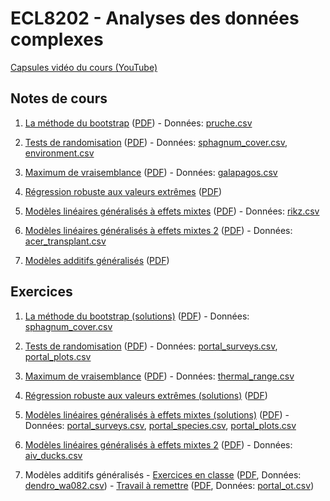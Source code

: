 # ECL8202 - Analyses des données complexes

[Capsules vidéo du cours (YouTube)](https://www.youtube.com/channel/UCfU-xwzWWTo3G_sTkquzOQg/playlists?view=50&sort=dd&shelf_id=2&view_as=subscriber)

## Notes de cours

1. [La méthode du bootstrap](notes_cours/01-Bootstrap.html) ([PDF](notes_cours/01-Bootstrap.pdf)) - Données: [pruche.csv](donnees/pruche.csv)

2. [Tests de randomisation](notes_cours/02-Tests_randomisation.html) ([PDF](notes_cours/02-Tests_randomisation.pdf)) - Données: [sphagnum_cover.csv](donnees/sphagnum_cover.csv), [environment.csv](donnees/environment.csv)

3. [Maximum de vraisemblance](notes_cours/03-Maximum_vraisemblance.html) ([PDF](notes_cours/03-Maximum_vraisemblance.pdf)) - Données: [galapagos.csv](donnees/galapagos.csv)

4. [Régression robuste aux valeurs extrêmes](notes_cours/04-Regression_robuste.html) ([PDF](notes_cours/04-Regression_robuste.pdf))

5. [Modèles linéaires généralisés à effets mixtes](notes_cours/05-Modeles_generalises_mixtes.html) ([PDF](notes_cours/05-Modeles_generalises_mixtes.pdf)) - Données: [rikz.csv](donnees/rikz.csv)

6. [Modèles linéaires généralisés à effets mixtes 2](notes_cours/06-Modeles_generalises_mixtes2.html) ([PDF](notes_cours/06-Modeles_generalises_mixtes2.pdf)) - Données: [acer_transplant.csv](donnees/acer_transplant.csv)

7. [Modèles additifs généralisés](notes_cours/07-Modeles_additifs_generalises.html) ([PDF](notes_cours/07-Modeles_additifs_generalises.pdf))


## Exercices

1. [La méthode du bootstrap (solutions)](labos/01R-Bootstrap.html) ([PDF](labos/01R-Bootstrap.pdf)) - Données: [sphagnum_cover.csv](donnees/sphagnum_cover.csv)

2. [Tests de randomisation](labos/02-Tests_randomisation.html) ([PDF](labos/02-Tests_randomisation.pdf)) - Données: [portal_surveys.csv](donnees/portal_surveys.csv), [portal_plots.csv](donnees/portal_plots.csv)

3. [Maximum de vraisemblance](labos/03-Maximum_vraisemblance.html) ([PDF](labos/03-Maximum_vraisemblance.pdf)) - Données: [thermal_range.csv](donnees/thermal_range.csv)

4. [Régression robuste aux valeurs extrêmes (solutions)](labos/04R-Regression_robuste.html) ([PDF](labos/04R-Regression_robuste.pdf))

5. [Modèles linéaires généralisés à effets mixtes (solutions)](labos/05R-Modeles_generalises_mixtes.html) ([PDF](labos/05R-Modeles_generalises_mixtes.pdf)) - Données: [portal_surveys.csv](donnees/portal_surveys.csv), [portal_species.csv](donnees/portal_species.csv), [portal_plots.csv](donnees/portal_plots.csv)

6. [Modèles linéaires généralisés à effets mixtes 2](labos/06-Modeles_generalises_mixtes2.html) ([PDF](labos/06-Modeles_generalises_mixtes2.pdf)) - Données: [aiv_ducks.csv](donnees/aiv_ducks.csv)

7. Modèles additifs généralisés - [Exercices en classe](labos/07A-Modeles_additifs_generalises.html) ([PDF](labos/07A-Modeles_additifs_generalises.pdf), Données: [dendro_wa082.csv](donnees/dendro_wa082.csv)) - [Travail à remettre](labos/07-Modeles_additifs_generalises.html) ([PDF](labos/07-Modeles_additifs_generalises.pdf), Données: [portal_ot.csv](donnees/portal_ot.csv))